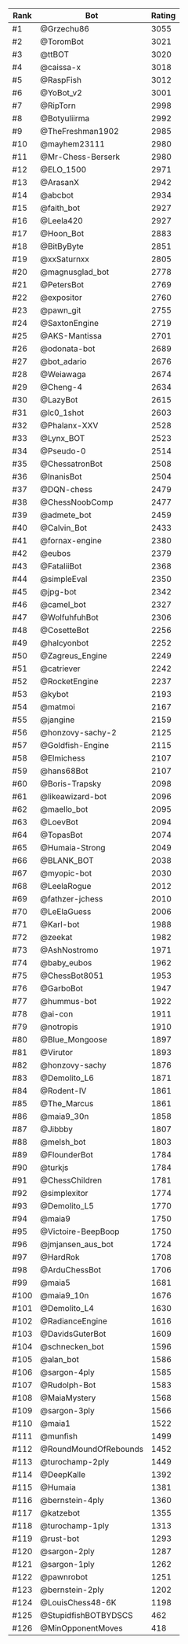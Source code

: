 Rank|Bot|Rating
---|---|---
#1|@Grzechu86|3055
#2|@ToromBot|3021
#3|@ttBOT|3020
#4|@caissa-x|3018
#5|@RaspFish|3012
#6|@YoBot_v2|3001
#7|@RipTorn|2998
#8|@Botyuliirma|2992
#9|@TheFreshman1902|2985
#10|@mayhem23111|2980
#11|@Mr-Chess-Berserk|2980
#12|@ELO_1500|2971
#13|@ArasanX|2942
#14|@abcbot|2934
#15|@faith_bot|2927
#16|@Leela420|2927
#17|@Hoon_Bot|2883
#18|@BitByByte|2851
#19|@xxSaturnxx|2805
#20|@magnusglad_bot|2778
#21|@PetersBot|2769
#22|@expositor|2760
#23|@pawn_git|2755
#24|@SaxtonEngine|2719
#25|@AKS-Mantissa|2701
#26|@odonata-bot|2689
#27|@bot_adario|2676
#28|@Weiawaga|2674
#29|@Cheng-4|2634
#30|@LazyBot|2615
#31|@lc0_1shot|2603
#32|@Phalanx-XXV|2528
#33|@Lynx_BOT|2523
#34|@Pseudo-0|2514
#35|@ChessatronBot|2508
#36|@InanisBot|2504
#37|@DQN-chess|2479
#38|@ChessNoobComp|2477
#39|@admete_bot|2459
#40|@Calvin_Bot|2433
#41|@fornax-engine|2380
#42|@eubos|2379
#43|@FataliiBot|2368
#44|@simpleEval|2350
#45|@jpg-bot|2342
#46|@camel_bot|2327
#47|@WolfuhfuhBot|2306
#48|@CosetteBot|2256
#49|@halcyonbot|2252
#50|@Zagreus_Engine|2249
#51|@catriever|2242
#52|@RocketEngine|2237
#53|@kybot|2193
#54|@matmoi|2167
#55|@jangine|2159
#56|@honzovy-sachy-2|2125
#57|@Goldfish-Engine|2115
#58|@Elmichess|2107
#59|@hans68Bot|2107
#60|@Boris-Trapsky|2098
#61|@likeawizard-bot|2096
#62|@maello_bot|2095
#63|@LoevBot|2094
#64|@TopasBot|2074
#65|@Humaia-Strong|2049
#66|@BLANK_BOT|2038
#67|@myopic-bot|2030
#68|@LeelaRogue|2012
#69|@fathzer-jchess|2010
#70|@LeElaGuess|2006
#71|@Karl-bot|1988
#72|@zeekat|1982
#73|@AshNostromo|1971
#74|@baby_eubos|1962
#75|@ChessBot8051|1953
#76|@GarboBot|1947
#77|@hummus-bot|1922
#78|@ai-con|1911
#79|@notropis|1910
#80|@Blue_Mongoose|1897
#81|@Virutor|1893
#82|@honzovy-sachy|1876
#83|@Demolito_L6|1871
#84|@Rodent-IV|1861
#85|@The_Marcus|1861
#86|@maia9_30n|1858
#87|@Jibbby|1807
#88|@melsh_bot|1803
#89|@FlounderBot|1784
#90|@turkjs|1784
#91|@ChessChildren|1781
#92|@simplexitor|1774
#93|@Demolito_L5|1770
#94|@maia9|1750
#95|@Victoire-BeepBoop|1750
#96|@jmjansen_aus_bot|1724
#97|@HardRok|1708
#98|@ArduChessBot|1706
#99|@maia5|1681
#100|@maia9_10n|1676
#101|@Demolito_L4|1630
#102|@RadianceEngine|1616
#103|@DavidsGuterBot|1609
#104|@schnecken_bot|1596
#105|@alan_bot|1586
#106|@sargon-4ply|1585
#107|@Rudolph-Bot|1583
#108|@MaiaMystery|1568
#109|@sargon-3ply|1566
#110|@maia1|1522
#111|@munfish|1499
#112|@RoundMoundOfRebounds|1452
#113|@turochamp-2ply|1449
#114|@DeepKalle|1392
#115|@Humaia|1381
#116|@bernstein-4ply|1360
#117|@katzebot|1355
#118|@turochamp-1ply|1313
#119|@rust-bot|1293
#120|@sargon-2ply|1287
#121|@sargon-1ply|1262
#122|@pawnrobot|1251
#123|@bernstein-2ply|1202
#124|@LouisChess48-6K|1198
#125|@StupidfishBOTBYDSCS|462
#126|@MinOpponentMoves|418
